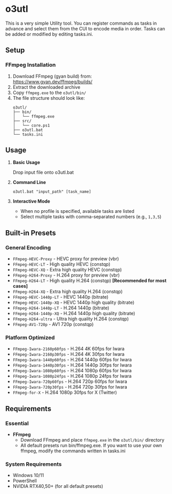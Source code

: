 # o3utl

This is a very simple Utility tool. You can register commands as tasks in advance and select them from the CUI to encode media in order. Tasks can be added or modified by editing tasks.ini.

## Setup

### FFmpeg Installation
1. Download FFmpeg (gyan build) from: https://www.gyan.dev/ffmpeg/builds/
2. Extract the downloaded archive
3. Copy `ffmpeg.exe` to the `o3utl/bin/`
4. The file structure should look like:
   ```
   o3utl/
   ├── bin/
   │   └── ffmpeg.exe
   ├── src/
   │   └── core.ps1
   ├── o3utl.bat
   └── tasks.ini
   ```

## Usage

1. **Basic Usage**
   
   Drop input file onto o3utl.bat

3. **Command Line**
   ```batch
   o3utl.bat "input_path" [task_name]
   ```

4. **Interactive Mode**
   - When no profile is specified, available tasks are listed
   - Select multiple tasks with comma-separated numbers (e.g., `1,3,5`)

## Built-in Presets

### General Encoding
- `FFmpeg-HEVC-Proxy` - HEVC proxy for preview (vbr)
- `FFmpeg-HEVC-LT` - High quality HEVC (constqp)
- `FFmpeg-HEVC-XQ` - Extra high quality HEVC (constqp)
- `FFmpeg-H264-Proxy` - H.264 proxy for preview (vbr)
- `FFmpeg-H264-LT` - High quality H.264 (constqp) **[Recommended for most cases]**
- `FFmpeg-H264-XQ` - Extra high quality H.264 (constqp)
- `FFmpeg-HEVC-1440p-LT` - HEVC 1440p (bitrate)
- `FFmpeg-HEVC-1440p-XQ` - HEVC 1440p high quality (bitrate)
- `FFmpeg-H264-1440p-LT` - H.264 1440p (bitrate)
- `FFmpeg-H264-1440p-XQ` - H.264 1440p high quality (bitrate)
- `FFmpeg-H264-ultra` - Ultra high quality H.264 (constqp)
- `FFmpeg-AV1-720p` - AV1 720p (constqp)

### Platform Optimized
- `FFmpeg-Iwara-2160p60fps` - H.264 4K 60fps for Iwara
- `FFmpeg-Iwara-2160p30fps` - H.264 4K 30fps for Iwara
- `FFmpeg-Iwara-1440p60fps` - H.264 1440p 60fps for Iwara
- `FFmpeg-Iwara-1440p30fps` - H.264 1440p 30fps for Iwara
- `FFmpeg-Iwara-1080p60fps` - H.264 1080p 60fps for Iwara
- `FFmpeg-Iwara-1080p24fps` - H.264 1080p 24fps for Iwara
- `FFmpeg-Iwara-720p60fps` - H.264 720p 60fps for Iwara
- `FFmpeg-Iwara-720p30fps` - H.264 720p 30fps for Iwara
- `FFmpeg-for-X` - H.264 1080p 30fps for X (Twitter)

## Requirements

### Essential
- **FFmpeg**
  - Download FFmpeg and place `ffmpeg.exe` in the `o3utl/bin/` directory
  - All default presets run bin/ffmpeg.exe. If you want to use your own ffmpeg, modify the commands written in tasks.ini

### System Requirements
- Windows 10/11
- PowerShell
- NVIDIA RTX40,50+ (for all default presets)
